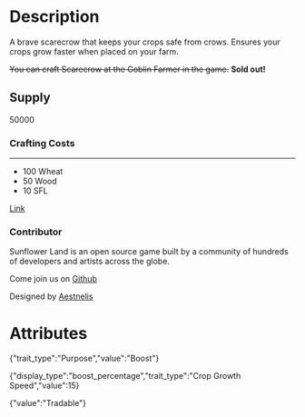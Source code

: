 # Description

A brave scarecrow that keeps your crops safe from crows. Ensures your crops grow faster when placed on your farm.

~~You can craft Scarecrow at the Goblin Farmer in the game.~~ **Sold out!**

## Supply

50000

### Crafting Costs

---

- 100 Wheat
- 50 Wood
- 10 SFL

[Link](https://docs.sunflower-land.com/player-guides/rare-and-limited-items#boosts)

### Contributor

Sunflower Land is an open source game built by a community of hundreds of developers and artists across the globe.

Come join us on [Github](https://github.com/sunflower-land/sunflower-land)

Designed by [Aestnelis](https://twitter.com/containsapathy)

# Attributes

{"trait_type":"Purpose","value":"Boost"}

{"display_type":"boost_percentage","trait_type":"Crop Growth Speed","value":15}

{"value":"Tradable"}
